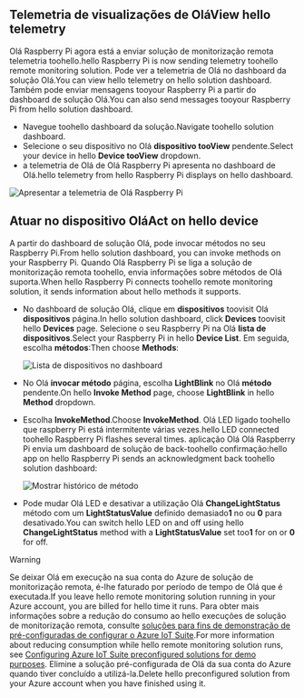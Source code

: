 ## <a name="view-hello-telemetry"></a><span data-ttu-id="3fc9c-101">Telemetria de visualizações de Olá</span><span class="sxs-lookup"><span data-stu-id="3fc9c-101">View hello telemetry</span></span>

<span data-ttu-id="3fc9c-102">Olá Raspberry Pi agora está a enviar solução de monitorização remota telemetria toohello.</span><span class="sxs-lookup"><span data-stu-id="3fc9c-102">hello Raspberry Pi is now sending telemetry toohello remote monitoring solution.</span></span> <span data-ttu-id="3fc9c-103">Pode ver a telemetria de Olá no dashboard da solução Olá.</span><span class="sxs-lookup"><span data-stu-id="3fc9c-103">You can view hello telemetry on hello solution dashboard.</span></span> <span data-ttu-id="3fc9c-104">Também pode enviar mensagens tooyour Raspberry Pi a partir do dashboard de solução Olá.</span><span class="sxs-lookup"><span data-stu-id="3fc9c-104">You can also send messages tooyour Raspberry Pi from hello solution dashboard.</span></span>

- <span data-ttu-id="3fc9c-105">Navegue toohello dashboard da solução.</span><span class="sxs-lookup"><span data-stu-id="3fc9c-105">Navigate toohello solution dashboard.</span></span>
- <span data-ttu-id="3fc9c-106">Selecione o seu dispositivo no Olá **dispositivo tooView** pendente.</span><span class="sxs-lookup"><span data-stu-id="3fc9c-106">Select your device in hello **Device tooView** dropdown.</span></span>
- <span data-ttu-id="3fc9c-107">a telemetria de Olá de Olá Raspberry Pi apresenta no dashboard de Olá.</span><span class="sxs-lookup"><span data-stu-id="3fc9c-107">hello telemetry from hello Raspberry Pi displays on hello dashboard.</span></span>

![Apresentar a telemetria de Olá Raspberry Pi][img-telemetry-display]

## <a name="act-on-hello-device"></a><span data-ttu-id="3fc9c-109">Atuar no dispositivo Olá</span><span class="sxs-lookup"><span data-stu-id="3fc9c-109">Act on hello device</span></span>

<span data-ttu-id="3fc9c-110">A partir do dashboard de solução Olá, pode invocar métodos no seu Raspberry Pi.</span><span class="sxs-lookup"><span data-stu-id="3fc9c-110">From hello solution dashboard, you can invoke methods on your Raspberry Pi.</span></span> <span data-ttu-id="3fc9c-111">Quando Olá Raspberry Pi se liga a solução de monitorização remota toohello, envia informações sobre métodos de Olá suporta.</span><span class="sxs-lookup"><span data-stu-id="3fc9c-111">When hello Raspberry Pi connects toohello remote monitoring solution, it sends information about hello methods it supports.</span></span>

- <span data-ttu-id="3fc9c-112">No dashboard de solução Olá, clique em **dispositivos** toovisit Olá **dispositivos** página.</span><span class="sxs-lookup"><span data-stu-id="3fc9c-112">In hello solution dashboard, click **Devices** toovisit hello **Devices** page.</span></span> <span data-ttu-id="3fc9c-113">Selecione o seu Raspberry Pi na Olá **lista de dispositivos**.</span><span class="sxs-lookup"><span data-stu-id="3fc9c-113">Select your Raspberry Pi in hello **Device List**.</span></span> <span data-ttu-id="3fc9c-114">Em seguida, escolha **métodos**:</span><span class="sxs-lookup"><span data-stu-id="3fc9c-114">Then choose **Methods**:</span></span>

    ![Lista de dispositivos no dashboard][img-list-devices]

- <span data-ttu-id="3fc9c-116">No Olá **invocar método** página, escolha **LightBlink** no Olá **método** pendente.</span><span class="sxs-lookup"><span data-stu-id="3fc9c-116">On hello **Invoke Method** page, choose **LightBlink** in hello **Method** dropdown.</span></span>

- <span data-ttu-id="3fc9c-117">Escolha **InvokeMethod**.</span><span class="sxs-lookup"><span data-stu-id="3fc9c-117">Choose **InvokeMethod**.</span></span> <span data-ttu-id="3fc9c-118">Olá LED ligado toohello que raspberry Pi está intermitente várias vezes.</span><span class="sxs-lookup"><span data-stu-id="3fc9c-118">hello LED connected toohello Raspberry Pi flashes several times.</span></span> <span data-ttu-id="3fc9c-119">aplicação Olá Olá Raspberry Pi envia um dashboard de solução de back-toohello confirmação:</span><span class="sxs-lookup"><span data-stu-id="3fc9c-119">hello app on hello Raspberry Pi sends an acknowledgment back toohello solution dashboard:</span></span>

    ![Mostrar histórico de método][img-method-history]

- <span data-ttu-id="3fc9c-121">Pode mudar Olá LED e desativar a utilização Olá **ChangeLightStatus** método com um **LightStatusValue** definido demasiado**1** no ou **0** para desativado.</span><span class="sxs-lookup"><span data-stu-id="3fc9c-121">You can switch hello LED on and off using hello **ChangeLightStatus** method with a **LightStatusValue** set too**1** for on or **0** for off.</span></span>

> [!WARNING]
> <span data-ttu-id="3fc9c-122">Se deixar Olá em execução na sua conta do Azure de solução de monitorização remota, é-lhe faturado por período de tempo de Olá que é executada.</span><span class="sxs-lookup"><span data-stu-id="3fc9c-122">If you leave hello remote monitoring solution running in your Azure account, you are billed for hello time it runs.</span></span> <span data-ttu-id="3fc9c-123">Para obter mais informações sobre a redução do consumo ao hello execuções de solução de monitorização remota, consulte [soluções para fins de demonstração de pré-configuradas de configurar o Azure IoT Suite][lnk-demo-config].</span><span class="sxs-lookup"><span data-stu-id="3fc9c-123">For more information about reducing consumption while hello remote monitoring solution runs, see [Configuring Azure IoT Suite preconfigured solutions for demo purposes][lnk-demo-config].</span></span> <span data-ttu-id="3fc9c-124">Elimine a solução pré-configurada de Olá da sua conta do Azure quando tiver concluído a utilizá-la.</span><span class="sxs-lookup"><span data-stu-id="3fc9c-124">Delete hello preconfigured solution from your Azure account when you have finished using it.</span></span>


[img-telemetry-display]: media/iot-suite-raspberry-pi-kit-view-telemetry/telemetry.png
[img-list-devices]: media/iot-suite-raspberry-pi-kit-view-telemetry/listdevices.png
[img-method-history]: media/iot-suite-raspberry-pi-kit-view-telemetry/methodhistory.png

[lnk-demo-config]: https://github.com/Azure/azure-iot-remote-monitoring/blob/master/Docs/configure-preconfigured-demo.md